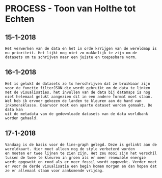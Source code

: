 # PROCESS - Toon van Holthe tot Echten

## 15-1-2018

    Het verwerken van de data en het in orde krrijgen van de wereldmap is nu prioriteit. Het lijkt nog niet zo makkelijk te zijn om de
    datasets om te schrijven naar een juiste en toepasbare vorm.

## 16-1-2018

    Het is gelukt de datasets zo to herschrijven dat ze bruikbaar zijn voor de functie filterJSON die wordt gebruikt om de data te linken
    met de visualisaties. het invullen van de data bij datamaps is nog niet helemaal gelukt aangezien dit in een andere format moet staan.
    Wel heb ik ervoor gekozen de landen te kleuren aan de hand van inkomensklasse. Daarvoor moet een aparte dataset worden gemaakt. De data kan
    uit de metadata van de gedownloade datasets van de data worldbank worden gehaald.

## 17-1-2018

    Vandaag is de basis voor de line-graph gelegd. Deze is gelinkt aan de wereldkaart. Hier moet alleen nog de style verbeterd worden
    en moeten er twee lijnen te zien zijn. Het zou mooi zijn het verschil tussen de twee te kleuren in groen als er meer renewable energie
    wordt opgewekt en rood als er meer fossil wordt opgewekt. Verder moet er voor de derde visualisatie een begin komen morgen en dan hopen dat
    ze er allemaal staan voor aankomende vrijdag.
